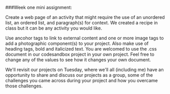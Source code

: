 <!-- This is a markdown file. It contains all the of the necessary text and code needed to be previewed in the browser. -->

<!-- To view this file in preview mode in Visual Studio Code, press Control + Shift + v (Windows) or Command + Shift + v (Mac)-->

###Week one mini assignment:

Create a web page of an activity that might require the use of an unordered list, an ordered list, and paragraph(s) for context. We created a recipe in class but it can be any activity you would like.

Use ancohor tags to link to external content and one or more image tags to add a photographic component(s) to your project. Also make use of heading tags, bold and italicized text. You are welcomed to use the .css document in our codesandbox project in your own project. Feel free to change any of the values to see how it changes your own document.

We'll revisit our projects on Tuesday, where we'll all (including me) have an opportunity to share and discuss our projects as a group, some of the challenges you came across during your project and how you overcame those challenges.
